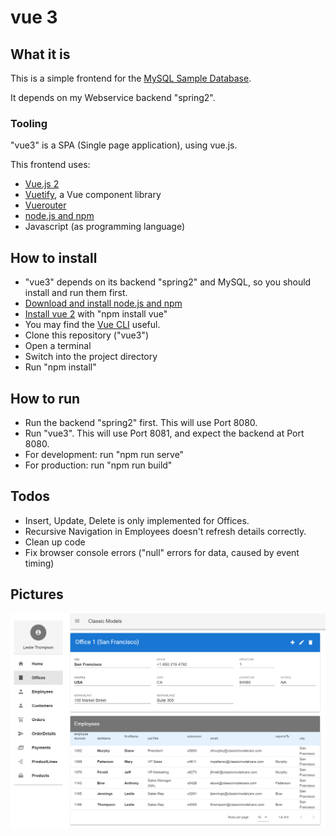 # vue 3

## What it is
This is a simple frontend for the [MySQL Sample Database](https://www.mysqltutorial.org/mysql-sample-database.aspx).

It depends on my Webservice backend "spring2".
### Tooling
"vue3" is a SPA (Single page application), using vue.js.

This frontend uses:
* [Vue.js 2](https://vuejs.org/)
* [Vuetify](https://vuetifyjs.com/en/), a Vue component library 
* [Vuerouter](https://router.vuejs.org/)
* [node.js and npm](https://docs.npmjs.com/downloading-and-installing-node-js-and-npm)
* Javascript (as programming language)
  
## How to install
* "vue3" depends on its backend "spring2" and MySQL, so you should install and run them first.
* [Download and install node.js and npm](https://docs.npmjs.com/downloading-and-installing-node-js-and-npm)
* [Install vue 2](https://v2.vuejs.org/v2/guide/installation.html) with "npm install vue"
* You may find the [Vue CLI](https://cli.vuejs.org/) useful.
* Clone this repository ("vue3")
* Open a terminal
* Switch into the project directory
* Run "npm install"

## How to run
* Run the backend "spring2" first. This will use Port 8080.
* Run "vue3". This will use Port 8081, and expect the backend at Port 8080.
* For development: run "npm run serve"
* For production: run "npm run build"

## Todos
* Insert, Update, Delete is only implemented for Offices.
* Recursive Navigation in Employees doesn't refresh details correctly.
* Clean up code
* Fix browser console errors ("null" errors for data, caused by event timing)
## Pictures

![Office detail view](classic_models_offices.png)
